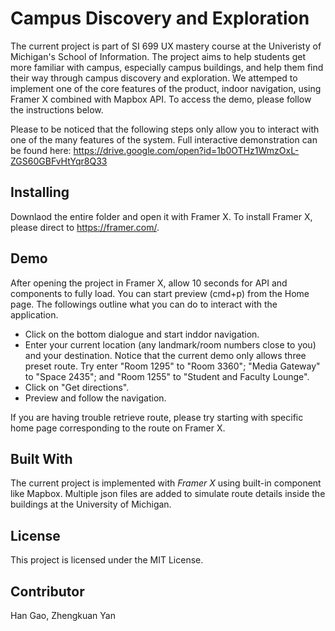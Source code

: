 # Campus Discovery and Exploration
The current project is part of SI 699 UX mastery course at the Univeristy of Michigan's School of Information. 
The project aims to help students get more familiar with campus, especially campus buildings, and help them find their way through campus discovery and exploration. We attemped to implement one of the core features of the product, indoor navigation, using Framer X combined with Mapbox API. To access the demo, please follow the instructions below.

Please to be noticed that the following steps only allow you to interact with one of the many features of the system. Full interactive demonstration can be found here: https://drive.google.com/open?id=1b0OTHz1WmzOxL-ZGS60GBFvHtYqr8Q33

## Installing
Downlaod the entire folder and open it with Framer X. To install Framer X, please direct to https://framer.com/.

## Demo
After opening the project in Framer X, allow 10 seconds for API and components to fully load. You can start preview (cmd+p) from the Home page. The followings outline what you can do to interact with the application.
* Click on the bottom dialogue and start inddor navigation.
* Enter your current location (any landmark/room numbers close to you) and your destination. Notice that the current demo only allows three preset route. Try enter "Room 1295" to "Room 3360"; "Media Gateway" to "Space 2435"; and "Room 1255" to "Student and Faculty Lounge".
* Click on "Get directions".
* Preview and follow the navigation.

If you are having trouble retrieve route, please try starting with specific home page corresponding to the route on Framer X.

## Built With
The current project is implemented with *Framer X* using built-in component like Mapbox. Multiple json files are added to simulate route details inside the buildings at the University of Michigan.

## License
This project is licensed under the MIT License.

## Contributor
Han Gao, Zhengkuan Yan